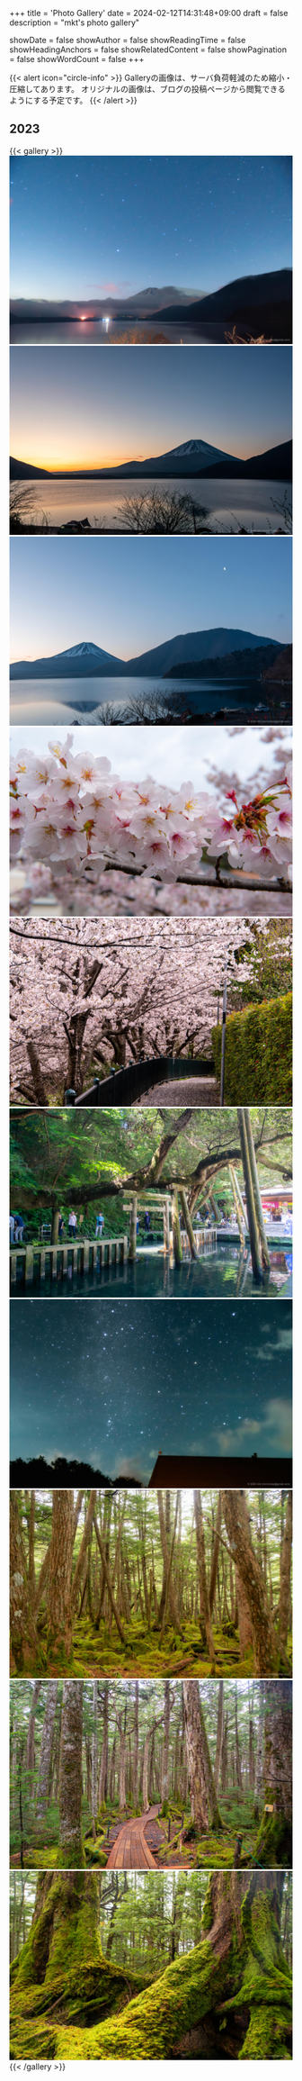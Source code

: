 +++
title = 'Photo Gallery'
date = 2024-02-12T14:31:48+09:00
draft = false
description = "mkt's photo gallery"

showDate = false
showAuthor = false
showReadingTime = false
showHeadingAnchors = false
showRelatedContent = false
showPagination = false
showWordCount = false
+++


{{< alert icon="circle-info" >}}
Galleryの画像は、サーバ負荷軽減のため縮小・圧縮してあります。
オリジナルの画像は、ブログの投稿ページから閲覧できるようにする予定です。
{{< /alert >}}


## 2023

{{< gallery >}}
    <img src="img/DSC04874-dev.jpg" class="grid-w33" />
    <img src="img/DSC04882-dev.jpg" class="grid-w33" />
    <img src="img/DSC04888-dev.jpg" class="grid-w33" />
    <img src="img/DSC04916-dev.jpg" class="grid-w33" />
    <img src="img/DSC04932-dev.jpg" class="grid-w33" />
    <img src="img/DSC05016-dev.jpg" class="grid-w33" />
    <img src="img/DSC05124-dev.jpg" class="grid-w33" />
    <img src="img/DSC05140-dev.jpg" class="grid-w33" />
    <img src="img/DSC05142-dev.jpg" class="grid-w33" />
    <img src="img/DSC05153-dev.jpg" class="grid-w33" />
{{< /gallery >}}


